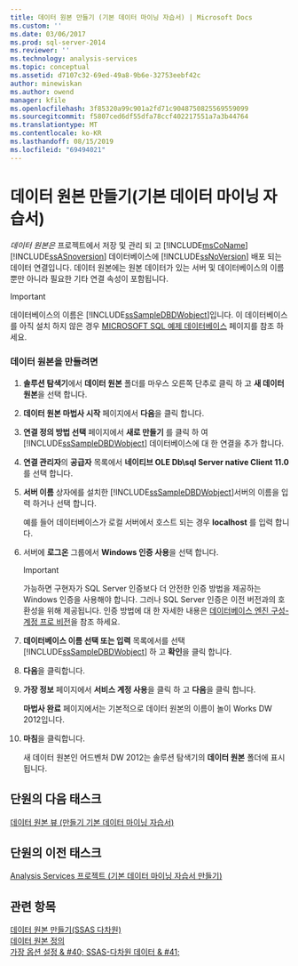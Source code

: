 ```yaml
---
title: 데이터 원본 만들기 (기본 데이터 마이닝 자습서) | Microsoft Docs
ms.custom: ''
ms.date: 03/06/2017
ms.prod: sql-server-2014
ms.reviewer: ''
ms.technology: analysis-services
ms.topic: conceptual
ms.assetid: d7107c32-69ed-49a8-9b6e-32753eebf42c
author: minewiskan
ms.author: owend
manager: kfile
ms.openlocfilehash: 3f85320a99c901a2fd71c9048750825569559099
ms.sourcegitcommit: f5807ced6df55dfa78ccf402217551a7a3b44764
ms.translationtype: MT
ms.contentlocale: ko-KR
ms.lasthandoff: 08/15/2019
ms.locfileid: "69494021"
---
```

# <a name="creating-a-data-source-basic-data-mining-tutorial"></a>데이터 원본 만들기(기본 데이터 마이닝 자습서)
  *데이터 원본은* 프로젝트에서 저장 및 관리 되 고 [!INCLUDE[msCoName](../includes/msconame-md.md)] [!INCLUDE[ssASnoversion](../includes/ssasnoversion-md.md)] 데이터베이스에 [!INCLUDE[ssNoVersion](../includes/ssnoversion-md.md)] 배포 되는 데이터 연결입니다. 데이터 원본에는 원본 데이터가 있는 서버 및 데이터베이스의 이름뿐만 아니라 필요한 기타 연결 속성이 포함됩니다.  
  
> [!IMPORTANT]  
>  데이터베이스의 이름은 [!INCLUDE[ssSampleDBDWobject](../includes/sssampledbdwobject-md.md)]입니다. 이 데이터베이스를 아직 설치 하지 않은 경우 [MICROSOFT SQL 예제 데이터베이스](https://go.microsoft.com/fwlink/?LinkId=88417) 페이지를 참조 하세요.  
  
### <a name="to-create-a-data-source"></a>데이터 원본을 만들려면  
  
1.  **솔루션 탐색기**에서 **데이터 원본** 폴더를 마우스 오른쪽 단추로 클릭 하 고 **새 데이터 원본**을 선택 합니다.  
  
2.  **데이터 원본 마법사 시작** 페이지에서 **다음**을 클릭 합니다.  
  
3.  **연결 정의 방법 선택** 페이지에서 **새로 만들기** 를 클릭 하 여 [!INCLUDE[ssSampleDBDWobject](../includes/sssampledbdwobject-md.md)] 데이터베이스에 대 한 연결을 추가 합니다.  
  
4.  **연결 관리자**의 **공급자** 목록에서 **네이티브 OLE Db\sql Server native Client 11.0**를 선택 합니다.  
  
5.  **서버 이름** 상자에를 설치한 [!INCLUDE[ssSampleDBDWobject](../includes/sssampledbdwobject-md.md)]서버의 이름을 입력 하거나 선택 합니다.  
  
     예를 들어 데이터베이스가 로컬 서버에서 호스트 되는 경우 **localhost** 를 입력 합니다.  
  
6.  서버에 **로그온** 그룹에서 **Windows 인증 사용**을 선택 합니다.  
  
    > [!IMPORTANT]  
    >  가능하면 구현자가 SQL Server 인증보다 더 안전한 인증 방법을 제공하는 Windows 인증을 사용해야 합니다. 그러나 SQL Server 인증은 이전 버전과의 호환성을 위해 제공됩니다. 인증 방법에 대 한 자세한 내용은 [데이터베이스 엔진 구성-계정 프로 비전](../../2014/sql-server/install/database-engine-configuration-account-provisioning.md)을 참조 하세요.  
  
7.  **데이터베이스 이름 선택 또는 입력** 목록에서를 선택 [!INCLUDE[ssSampleDBDWobject](../includes/sssampledbdwobject-md.md)] 하 고 **확인**을 클릭 합니다.  
  
8.  **다음**을 클릭합니다.  
  
9. **가장 정보** 페이지에서 **서비스 계정 사용**을 클릭 하 고 **다음**을 클릭 합니다.  
  
     **마법사 완료** 페이지에서는 기본적으로 데이터 원본의 이름이 놀이 Works DW 2012입니다.  
  
10. **마침**을 클릭합니다.  
  
     새 데이터 원본인 어드벤처 DW 2012는 솔루션 탐색기의 **데이터 원본** 폴더에 표시 됩니다.  
  
## <a name="next-task-in-lesson"></a>단원의 다음 태스크  
 [데이터 원본 뷰 &#40;만들기 기본 데이터 마이닝 자습서&#41;](../../2014/tutorials/creating-a-data-source-view-basic-data-mining-tutorial.md)  
  
## <a name="previous-task-in-lesson"></a>단원의 이전 태스크  
 [Analysis Services 프로젝트 &#40;기본 데이터 마이닝 자습서 만들기&#41;](../../2014/tutorials/creating-an-analysis-services-project-basic-data-mining-tutorial.md)  
  
## <a name="see-also"></a>관련 항목  
 [데이터 원본 만들기&#40;SSAS 다차원&#41;](https://docs.microsoft.com/analysis-services/multidimensional-models/create-a-data-source-ssas-multidimensional)   
 [데이터 원본 정의](../analysis-services/lesson-1-2-defining-a-data-source.md)   
 [가장 옵션 설정 & #40; SSAS-다차원 데이터 & #41;](https://docs.microsoft.com/analysis-services/multidimensional-models/set-impersonation-options-ssas-multidimensional)  
  
  
